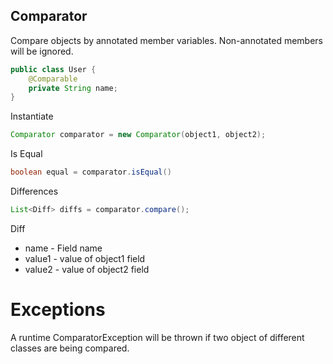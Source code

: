 ## Comparator ##

Compare objects by annotated member variables. Non-annotated members will be ignored.

```java
public class User {
    @Comparable
    private String name;
}
```

Instantiate

```java
Comparator comparator = new Comparator(object1, object2);
```

Is Equal

```java
boolean equal = comparator.isEqual()
```

Differences

```java
List<Diff> diffs = comparator.compare();
```

Diff
- name - Field name
- value1 - value of object1 field
- value2 - value of object2 field

# Exceptions #

A runtime ComparatorException will be thrown if two object of different classes are being compared.
